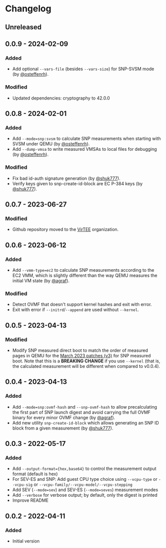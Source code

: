 # Changelog

## Unreleased

## 0.0.9 - 2024-02-09

### Added
- Add optional `--vars-file` (besides `--vars-size`) for SNP-SVSM mode (by
  [@osteffenrh](https://github.com/osteffenrh)).

### Modified
- Updated dependencies: cryptography to 42.0.0

## 0.0.8 - 2024-02-01

### Added
- Add `--mode=snp:svsm` to calculate SNP measurements when starting with SVSM
  under QEMU (by [@osteffenrh](https://github.com/osteffenrh)).
- Add `--dump-vmsa` to write measured VMSAs to local files for debugging (by
  [@osteffenrh](https://github.com/osteffenrh)).

### Modified
- Fix bad id-auth signature generation (by [@shuk777](https://github.com/shuk777)).
- Verify keys given to snp-create-id-block are EC P-384 keys (by [@shuk777](https://github.com/shuk777)).

## 0.0.7 - 2023-06-27

### Modified
- Github repository moved to the [VirTEE](https://github.com/virtee) organization.

## 0.0.6 - 2023-06-12

### Added
- Add `--vmm-type=ec2` to calculate SNP measurements according to the EC2 VMM,
  which is slightly different than the way QEMU measures the initial VM state
  (by [@agraf](https://github.com/agraf)).

### Modified
- Detect OVMF that doesn't support kernel hashes and exit with error.
- Exit with error if `--initrd`/`--append` are used without `--kernel`.

## 0.0.5 - 2023-04-13

### Modified
- Modify SNP measured direct boot to match the order of measured pages in QEMU
  for the [March 2023 patches (v3)](https://lore.kernel.org/qemu-devel/20230302092347.1988853-1-dovmurik@linux.ibm.com/)
  for SNP measured boot.  Note that this is a **BREAKING CHANGE** if you use
  `--kernel` (that is, the calculated measurement will be different when compared
  to v0.0.4).

## 0.0.4 - 2023-04-13

### Added
- Add `--mode=snp:ovmf-hash` and `--snp-ovmf-hash` to allow precalculating the
  first part of SNP launch digest and avoid carrying the full OVMF binary for
  every minor OVMF change (by [@agraf](https://github.com/agraf)).
- Add new utility `snp-create-id-block` which allows generating an SNP ID block
  from a given measurement (by [@shuk777](https://github.com/shuk777)).

## 0.0.3 - 2022-05-17

### Added
- Add `--output-format={hex,base64}` to control the measurement output format
  (default is hex)
- For SEV-ES and SNP: Add guest CPU type choice using `--vcpu-type` or
  `--vcpu-sig` or `--vcpu-family/--vcpu-model/--vcpu-stepping`
- Add SEV (`--mode=sev`) and SEV-ES (`--mode=seves`) measurement modes
- Add `--verbose` for verbose output; by default, only the digest is printed
- Improve README

## 0.0.2 - 2022-04-11

### Added
- Initial version
